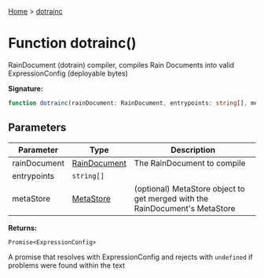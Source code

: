 [Home](../index.md) &gt; [dotrainc](./dotrainc_3.md)

# Function dotrainc()

RainDocument (dotrain) compiler, compiles Rain Documents into valid ExpressionConfig (deployable bytes)

<b>Signature:</b>

```typescript
function dotrainc(rainDocument: RainDocument, entrypoints: string[], metaStore?: MetaStore): Promise<ExpressionConfig>;
```

## Parameters

|  Parameter | Type | Description |
|  --- | --- | --- |
|  rainDocument | [RainDocument](../classes/raindocument.md) | The RainDocument to compile |
|  entrypoints | `string[]` |  |
|  metaStore | [MetaStore](../classes/metastore.md) | (optional) MetaStore object to get merged with the RainDocument's MetaStore |

<b>Returns:</b>

`Promise<ExpressionConfig>`

A promise that resolves with ExpressionConfig and rejects with `undefined` if problems were found within the text

